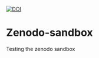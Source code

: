 
[![DOI](https://sandbox.zenodo.org/badge/491959235.svg)](https://sandbox.zenodo.org/badge/latestdoi/491959235)

# Zenodo-sandbox
Testing the zenodo sandbox
